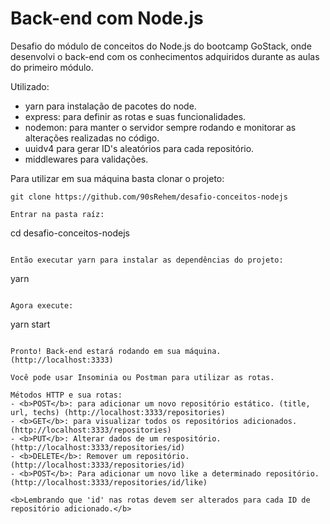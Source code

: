 # Back-end com Node.js

 Desafio do módulo de conceitos do Node.js do bootcamp GoStack, onde desenvolvi o back-end com os conhecimentos adquiridos durante as aulas do primeiro módulo.

Utilizado:
- yarn para instalação de pacotes do node.
- express: para definir as rotas e suas funcionalidades.
- nodemon: para manter o servidor sempre rodando e monitorar as alterações realizadas no código.
- uuidv4 para gerar ID's aleatórios para cada repositório.
- middlewares para validações.

Para utilizar em sua máquina basta clonar o projeto:
```
git clone https://github.com/90sRehem/desafio-conceitos-nodejs

Entrar na pasta raíz:
```
cd desafio-conceitos-nodejs
```

Então executar yarn para instalar as dependências do projeto:
```
yarn
```

Agora execute:
```
yarn start
```

Pronto! Back-end estará rodando em sua máquina. (http://localhost:3333)

Você pode usar Insominia ou Postman para utilizar as rotas.

Métodos HTTP e sua rotas:
- <b>POST</b>: para adicionar um novo repositório estático. (title, url, techs) (http://localhost:3333/repositories)
- <b>GET</b>: para visualizar todos os repositórios adicionados. (http://localhost:3333/repositories)
- <b>PUT</b>: Alterar dados de um respositório. (http://localhost:3333/repositories/id)
- <b>DELETE</b>: Remover um repositório. (http://localhost:3333/repositories/id)
- <b>POST</b>: Para adicionar um novo like a determinado repositório. (http://localhost:3333/repositories/id/like)

<b>Lembrando que 'id' nas rotas devem ser alterados para cada ID de repositório adicionado.</b>
